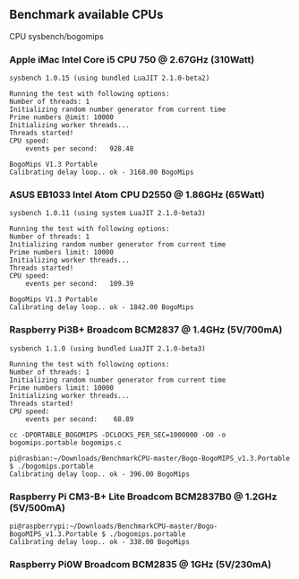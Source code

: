 ## Benchmark available CPUs
CPU sysbench/bogomips

### Apple iMac Intel Core i5 CPU 750  @ 2.67GHz  (310Watt)
```
sysbench 1.0.15 (using bundled LuaJIT 2.1.0-beta2)

Running the test with following options:
Number of threads: 1
Initializing random number generator from current time
Prime numbers @imit: 10000
Initializing worker threads...
Threads started!
CPU speed:
    events per second:   928.48
```
```
BogoMips V1.3 Portable
Calibrating delay loop.. ok - 3168.00 BogoMips
```

### ASUS EB1033 Intel Atom CPU D2550 @ 1.86GHz (65Watt)
```
sysbench 1.0.11 (using system LuaJIT 2.1.0-beta3)

Running the test with following options:
Number of threads: 1
Initializing random number generator from current time
Prime numbers limit: 10000
Initializing worker threads...
Threads started!
CPU speed:
    events per second:   109.39
```
```
BogoMips V1.3 Portable
Calibrating delay loop.. ok - 1842.00 BogoMips
```

### Raspberry Pi3B+ Broadcom BCM2837 @ 1.4GHz (5V/700mA)
```
sysbench 1.1.0 (using bundled LuaJIT 2.1.0-beta3)

Running the test with following options:
Number of threads: 1
Initializing random number generator from current time
Prime numbers limit: 10000
Initializing worker threads...
Threads started!
CPU speed:
    events per second:    68.89
```
```
cc -DPORTABLE_BOGOMIPS -DCLOCKS_PER_SEC=1000000 -O0 -o bogomips.portable bogomips.c

pi@rasbian:~/Downloads/BenchmarkCPU-master/Bogo-BogoMIPS_v1.3.Portable $ ./bogomips.portable 
Calibrating delay loop.. ok - 396.00 BogoMips
```

### Raspberry Pi CM3-B+ Lite Broadcom BCM2837B0 @ 1.2GHz (5V/500mA) <br>
```
pi@raspberrypi:~/Downloads/BenchmarkCPU-master/Bogo-BogoMIPS_v1.3.Portable $ ./bogomips.portable 
Calibrating delay loop.. ok - 338.00 BogoMips
```


### Raspberry Pi0W Broadcom BCM2835 @ 1GHz (5V/230mA)
```

```

